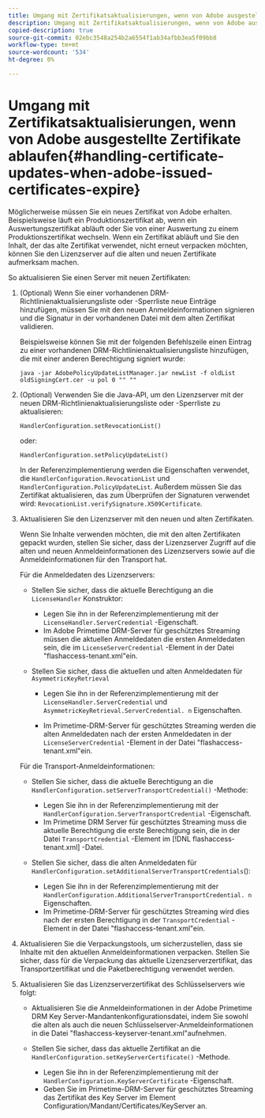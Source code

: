 ```yaml
---
title: Umgang mit Zertifikatsaktualisierungen, wenn von Adobe ausgestellte Zertifikate ablaufen
description: Umgang mit Zertifikatsaktualisierungen, wenn von Adobe ausgestellte Zertifikate ablaufen
copied-description: true
source-git-commit: 02ebc3548a254b2a6554f1ab34afbb3ea5f09bb8
workflow-type: tm+mt
source-wordcount: '534'
ht-degree: 0%

---
```


# Umgang mit Zertifikatsaktualisierungen, wenn von Adobe ausgestellte Zertifikate ablaufen{#handling-certificate-updates-when-adobe-issued-certificates-expire}

Möglicherweise müssen Sie ein neues Zertifikat von Adobe erhalten. Beispielsweise läuft ein Produktionszertifikat ab, wenn ein Auswertungszertifikat abläuft oder Sie von einer Auswertung zu einem Produktionszertifikat wechseln. Wenn ein Zertifikat abläuft und Sie den Inhalt, der das alte Zertifikat verwendet, nicht erneut verpacken möchten, können Sie den Lizenzserver auf die alten und neuen Zertifikate aufmerksam machen.

So aktualisieren Sie einen Server mit neuen Zertifikaten:

1. (Optional) Wenn Sie einer vorhandenen DRM-Richtlinienaktualisierungsliste oder -Sperrliste neue Einträge hinzufügen, müssen Sie mit den neuen Anmeldeinformationen signieren und die Signatur in der vorhandenen Datei mit dem alten Zertifikat validieren.

   Beispielsweise können Sie mit der folgenden Befehlszeile einen Eintrag zu einer vorhandenen DRM-Richtlinienaktualisierungsliste hinzufügen, die mit einer anderen Berechtigung signiert wurde:

   ```
   java -jar AdobePolicyUpdateListManager.jar newList -f oldList oldSigningCert.cer -u pol 0 "" ""
   ```

1. (Optional) Verwenden Sie die Java-API, um den Lizenzserver mit der neuen DRM-Richtlinienaktualisierungsliste oder -Sperrliste zu aktualisieren:

   ```
   HandlerConfiguration.setRevocationList() 
   ```

   oder:

   ```
   HandlerConfiguration.setPolicyUpdateList()
   ```

   In der Referenzimplementierung werden die Eigenschaften verwendet, die `HandlerConfiguration.RevocationList` und `HandlerConfiguration.PolicyUpdateList`. Außerdem müssen Sie das Zertifikat aktualisieren, das zum Überprüfen der Signaturen verwendet wird: `RevocationList.verifySignature.X509Certificate`.

1. Aktualisieren Sie den Lizenzserver mit den neuen und alten Zertifikaten.

   Wenn Sie Inhalte verwenden möchten, die mit den alten Zertifikaten gepackt wurden, stellen Sie sicher, dass der Lizenzserver Zugriff auf die alten und neuen Anmeldeinformationen des Lizenzservers sowie auf die Anmeldeinformationen für den Transport hat.

   Für die Anmeldedaten des Lizenzservers:

   * Stellen Sie sicher, dass die aktuelle Berechtigung an die `LicenseHandler` Konstruktor:

      * Legen Sie ihn in der Referenzimplementierung mit der `LicenseHandler.ServerCredential` -Eigenschaft.
      * Im Adobe Primetime DRM-Server für geschütztes Streaming müssen die aktuellen Anmeldedaten die ersten Anmeldedaten sein, die im `LicenseServerCredential` -Element in der Datei &quot;flashaccess-tenant.xml&quot;ein.

   * Stellen Sie sicher, dass die aktuellen und alten Anmeldedaten für `AsymmetricKeyRetrieval`

      * Legen Sie ihn in der Referenzimplementierung mit der `LicenseHandler.ServerCredential` und `AsymmetricKeyRetrieval.ServerCredential. n` Eigenschaften.

      * Im Primetime-DRM-Server für geschütztes Streaming werden die alten Anmeldedaten nach der ersten Anmeldedaten in der `LicenseServerCredential` -Element in der Datei &quot;flashaccess-tenant.xml&quot;ein.

   Für die Transport-Anmeldeinformationen:

   * Stellen Sie sicher, dass die aktuelle Berechtigung an die `HandlerConfiguration.setServerTransportCredential()` -Methode:

      * Legen Sie ihn in der Referenzimplementierung mit der `HandlerConfiguration.ServerTransportCredential` -Eigenschaft.
      * Im Primetime DRM Server für geschütztes Streaming muss die aktuelle Berechtigung die erste Berechtigung sein, die in der Datei `TransportCredential` -Element im [!DNL flashaccess-tenant.xml] -Datei.

   * Stellen Sie sicher, dass die alten Anmeldedaten für `HandlerConfiguration.setAdditionalServerTransportCredentials`():

      * Legen Sie ihn in der Referenzimplementierung mit der `HandlerConfiguration.AdditionalServerTransportCredential. n` Eigenschaften.
      * Im Primetime-DRM-Server für geschütztes Streaming wird dies nach der ersten Berechtigung in der `TransportCredential` -Element in der Datei &quot;flashaccess-tenant.xml&quot;ein.

1. Aktualisieren Sie die Verpackungstools, um sicherzustellen, dass sie Inhalte mit den aktuellen Anmeldeinformationen verpacken. Stellen Sie sicher, dass für die Verpackung das aktuelle Lizenzserverzertifikat, das Transportzertifikat und die Paketberechtigung verwendet werden.
1. Aktualisieren Sie das Lizenzserverzertifikat des Schlüsselservers wie folgt:

   * Aktualisieren Sie die Anmeldeinformationen in der Adobe Primetime DRM Key Server-Mandantenkonfigurationsdatei, indem Sie sowohl die alten als auch die neuen Schlüsselserver-Anmeldeinformationen in die Datei &quot;flashaccess-keyserver-tenant.xml&quot;aufnehmen.
   * Stellen Sie sicher, dass das aktuelle Zertifikat an die `HandlerConfiguration.setKeyServerCertificate()` -Methode.

      * Legen Sie ihn in der Referenzimplementierung mit der `HandlerConfiguration.KeyServerCertificate` -Eigenschaft.
      * Geben Sie im Primetime-DRM-Server für geschütztes Streaming das Zertifikat des Key Server im Element Configuration/Mandant/Certificates/KeyServer an.
